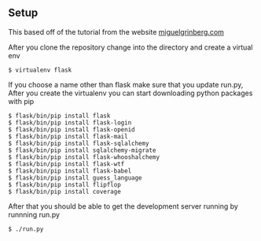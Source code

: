 ## Setup

This based off of the tutorial from the website [miguelgrinberg.com](http://blog.miguelgrinberg.com/post/the-flask-mega-tutorial-part-i-hello-world)


After you clone the repository change into the directory and create a virtual env
```
$ virtualenv flask
```
If you choose a name other than flask make sure that you update run.py, After you create the virtualenv 
you can start downloading python packages with pip
```
$ flask/bin/pip install flask
$ flask/bin/pip install flask-login
$ flask/bin/pip install flask-openid
$ flask/bin/pip install flask-mail
$ flask/bin/pip install flask-sqlalchemy
$ flask/bin/pip install sqlalchemy-migrate
$ flask/bin/pip install flask-whooshalchemy
$ flask/bin/pip install flask-wtf
$ flask/bin/pip install flask-babel
$ flask/bin/pip install guess_language
$ flask/bin/pip install flipflop
$ flask/bin/pip install coverage
```
After that you should be able to get the development server running by runnning run.py
```
$ ./run.py
```
